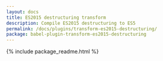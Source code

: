```yaml
---
layout: docs
title: ES2015 destructuring transform
description: Compile ES2015 destructuring to ES5
permalink: /docs/plugins/transform-es2015-destructuring/
package: babel-plugin-transform-es2015-destructuring
---
```


{% include package_readme.html %}
